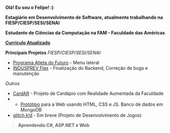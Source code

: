 **Olá! Eu sou o Felipe! :)**

**Estagiário em Desenvolvimento de Software, atualmente trabalhando na FIESP/CIESP/SESI/SENAI**

**Estudante de Ciências da Computação na FAM - Faculdade das Américas**

**[Curriculo Atualizado](https://curriculum.hifeeeh.com/ "Curriculo Atualizado")**

**Principais Projetos**
*FIESP/CIESP/SESI/SENAI*
+ [Programa Atleta do Futuro](https://www.sesisp.org.br/esporte/atleta-do-futuro-paf?menu=paf "Programa Atleta do Futuro") - Menu lateral
+ [INDUSPREV Flex](https://indusprev.com.br/ "INDUSPREV") - Finalização do Backend, Correção de bugs e manutenção

*Outros*
+ [CardAR](https://github.com/cardapioAR "CardAR") - Projeto de Cardápio com Realidade Aumentada da Faculdade
+ + [Protótipo](https://github.com/cardapioAR/cardAR-web "Protótipo") para a Web usando HTML, CSS e JS. Banco de dados em MongoDB
+ [glitch k!d](https://github.com/glitch-kid "glitch k!d") - Em breve (Projeto de Desenvolvimento de Jogos)

> **Aprendendo C#, ASP.NET e Web**

